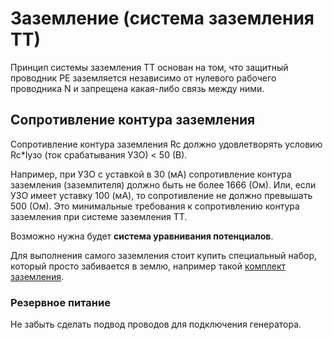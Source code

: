 # Заземление (система заземления ТТ)

Принцип системы заземления TT основан на том, что защитный проводник PE
заземляется независимо от нулевого рабочего проводника N и запрещена
какая-либо связь между ними.

## Сопротивление контура заземления

Сопротивление контура заземления Rc должно удовлетворять условию Rc*Iузо
(ток срабатывания УЗО) < 50 (В).

Например, при УЗО с уставкой в 30 (мА) сопротивление контура заземления
(заземлителя) должно быть не более 1666 (Ом). Или, если УЗО имеет уставку
100 (мА), то сопротивление не должно превышать 500 (Ом).
Это минимальные требования к сопротивлению контура заземления при системе
заземления ТТ.

Возможно нужна будет **система уравнивания потенциалов**.

Для выполнения самого заземления стоит купить специальный набор, который просто
 забивается в землю, например такой
 [комплект заземления](https://rozetka.com.ua/293178878/p293178878/).

### Резервное питание

Не забыть сделать подвод проводов для подключения генератора.
